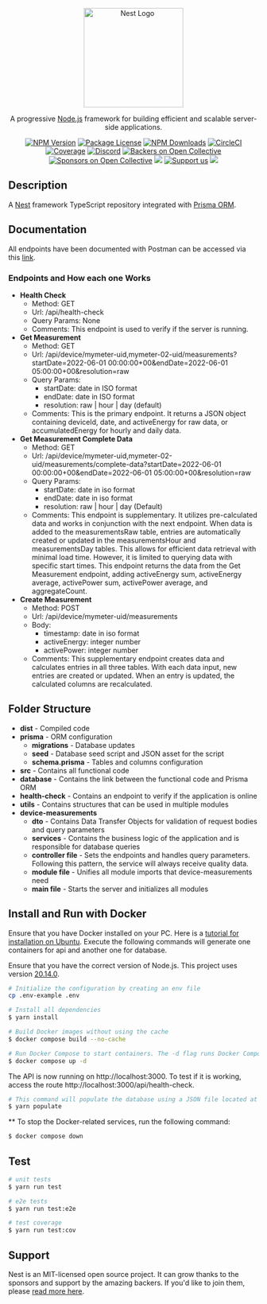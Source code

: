 <p align="center">
  <a href="http://nestjs.com/" target="blank"><img src="https://nestjs.com/img/logo-small.svg" width="200" alt="Nest Logo" /></a>
</p>

[circleci-image]: https://img.shields.io/circleci/build/github/nestjs/nest/master?token=abc123def456
[circleci-url]: https://circleci.com/gh/nestjs/nest

  <p align="center">A progressive <a href="http://nodejs.org" target="_blank">Node.js</a> framework for building efficient and scalable server-side applications.</p>
    <p align="center">
<a href="https://www.npmjs.com/~nestjscore" target="_blank"><img src="https://img.shields.io/npm/v/@nestjs/core.svg" alt="NPM Version" /></a>
<a href="https://www.npmjs.com/~nestjscore" target="_blank"><img src="https://img.shields.io/npm/l/@nestjs/core.svg" alt="Package License" /></a>
<a href="https://www.npmjs.com/~nestjscore" target="_blank"><img src="https://img.shields.io/npm/dm/@nestjs/common.svg" alt="NPM Downloads" /></a>
<a href="https://circleci.com/gh/nestjs/nest" target="_blank"><img src="https://img.shields.io/circleci/build/github/nestjs/nest/master" alt="CircleCI" /></a>
<a href="https://coveralls.io/github/nestjs/nest?branch=master" target="_blank"><img src="https://coveralls.io/repos/github/nestjs/nest/badge.svg?branch=master#9" alt="Coverage" /></a>
<a href="https://discord.gg/G7Qnnhy" target="_blank"><img src="https://img.shields.io/badge/discord-online-brightgreen.svg" alt="Discord"/></a>
<a href="https://opencollective.com/nest#backer" target="_blank"><img src="https://opencollective.com/nest/backers/badge.svg" alt="Backers on Open Collective" /></a>
<a href="https://opencollective.com/nest#sponsor" target="_blank"><img src="https://opencollective.com/nest/sponsors/badge.svg" alt="Sponsors on Open Collective" /></a>
  <a href="https://paypal.me/kamilmysliwiec" target="_blank"><img src="https://img.shields.io/badge/Donate-PayPal-ff3f59.svg"/></a>
    <a href="https://opencollective.com/nest#sponsor"  target="_blank"><img src="https://img.shields.io/badge/Support%20us-Open%20Collective-41B883.svg" alt="Support us"></a>
  <a href="https://twitter.com/nestframework" target="_blank"><img src="https://img.shields.io/twitter/follow/nestframework.svg?style=social&label=Follow"></a>
</p>
  <!--[![Backers on Open Collective](https://opencollective.com/nest/backers/badge.svg)](https://opencollective.com/nest#backer)
  [![Sponsors on Open Collective](https://opencollective.com/nest/sponsors/badge.svg)](https://opencollective.com/nest#sponsor)-->

## Description

A [Nest](https://github.com/nestjs/nest) framework TypeScript repository integrated with [Prisma ORM](https://www.prisma.io/).

## Documentation
All endpoints have been documented with Postman can be accessed via this [link](https://documenter.getpostman.com/view/14821693/2sA3XWdJjW).

### Endpoints and How each one Works

- **Health Check**
  - Method: GET
  - Url: /api/health-check
  - Query Params: None
  - Comments: This endpoint is used to verify if the server is running.
- **Get Measurement**
  - Method: GET
  - Url: /api/device/mymeter-uid,mymeter-02-uid/measurements?startDate=2022-06-01 00:00:00+00&endDate=2022-06-01 05:00:00+00&resolution=raw
  - Query Params:
    - startDate: date in ISO format
    - endDate: date in ISO format
    - resolution: raw | hour | day (default)
  - Comments: This is the primary endpoint. It returns a JSON object containing deviceId, date, and activeEnergy for raw data, or accumulatedEnergy for hourly and daily data.
- **Get Measurement Complete Data**
  - Method: GET
  - Url: /api/device/mymeter-uid,mymeter-02-uid/measurements/complete-data?startDate=2022-06-01 00:00:00+00&endDate=2022-06-01 05:00:00+00&resolution=raw
  - Query Params:
    - startDate: date in iso format
    - endDate: date in iso format
    - resolution: raw | hour | day (Default)
  - Comments: This endpoint is supplementary. It utilizes pre-calculated data and works in conjunction with the next endpoint. When data is added to the measurementsRaw table, entries are automatically created or updated in the measurementsHour and measurementsDay tables. This allows for efficient data retrieval with minimal load time. However, it is limited to querying data with specific start times. This endpoint returns the data from the Get Measurement endpoint, adding activeEnergy sum, activeEnergy average, activePower sum, activePower average, and aggregateCount.
- **Create Measurement**
  - Method: POST
  - Url: /api/device/mymeter-uid/measurements
  - Body:
    - timestamp: date in iso format
    - activeEnergy: integer number
    - activePower: integer number
  - Comments: This supplementary endpoint creates data and calculates entries in all three tables. With each data input, new entries are created or updated. When an entry is updated, the calculated columns are recalculated.

## Folder Structure
- **dist** - Compiled code
- **prisma** - ORM configuration
  - **migrations** - Database updates
  - **seed** - Database seed script and JSON asset for the script
  - **schema.prisma** - Tables and columns configuration
- **src** - Contains all functional code
- **database** - Contains the link between the functional code and Prisma ORM
- **health-check** - Contains an endpoint to verify if the application is online
- **utils** - Contains structures that can be used in multiple modules
- **device-measurements**
  - **dto** - Contains Data Transfer Objects for validation of request bodies and query parameters
  - **services** - Contains the business logic of the application and is responsible for database queries
  - **controller file** - Sets the endpoints and handles query parameters. Following this pattern, the service will always receive quality data.
  - **module file** - Unifies all module imports that device-measurements need
  - **main file** - Starts the server and initializes all modules

## Install and Run with Docker

Ensure that you have Docker installed on your PC. Here is a [tutorial for installation on Ubuntu](https://docs.docker.com/engine/install/ubuntu/). Execute the following commands will generate one containers for api and another one for database.

Ensure that you have the correct version of Node.js. This project uses version [20.14.0](https://nodejs.org/pt/blog/release/v20.14.0).
```bash
# Initialize the configuration by creating an env file
cp .env-example .env

# Install all dependencies
$ yarn install

# Build Docker images without using the cache
$ docker compose build --no-cache

# Run Docker Compose to start containers. The -d flag runs Docker Compose as a background task.
$ docker compose up -d
```

The API is now running on http://localhost:3000. To test if it is working, access the route http://localhost:3000/api/health-check.

```bash
# This command will populate the database using a JSON file located at /prisma/seed
$ yarn populate
```

** To stop the Docker-related services, run the following command:
```bash
$ docker compose down
```

## Test

```bash
# unit tests
$ yarn run test

# e2e tests
$ yarn run test:e2e

# test coverage
$ yarn run test:cov
```

## Support

Nest is an MIT-licensed open source project. It can grow thanks to the sponsors and support by the amazing backers. If you'd like to join them, please [read more here](https://docs.nestjs.com/support).
